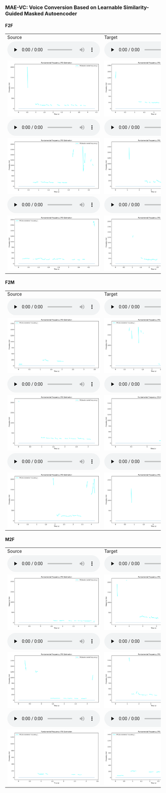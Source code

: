 ### MAE-VC: Voice Conversion Based on Learnable Similarity-Guided Masked Autoencoder
<!-- #### [MediumVC: Any-to-any voice conversion using synthetic specific-speaker speeches as intermedium features](https://arxiv.org/abs/2110.02500) -->
#### F2F
<table>
   <tr>
      <td>Source</td>
      <td>Target</td>
      <td>AdaINVC</td>
      <td>AgaINVC</td>
      <td>FragmentVC</td>
      <td>MAE-VC</td>
      <td>DiffVCHW</td>
      <td>DiffVCwoCGNG</td>
      <td>DiffVC</td>
   </tr>
   <tr>
      <td><audio id="audio" controls="" preload="none"> <source id="V1_s" src="Sample-DFHW/Compared_with_Baselines/F2F/1/source_p225_004.wav"> </audio></td>
      <td><audio id="audio" controls="" preload="none"> <source id="V1_t" src="Sample-DFHW/Compared_with_Baselines/F2F/1/target_p240_002.wav"> </audio></td>
      <td><audio id="audio" controls="" preload="none"> <source id="V1_A" src="Sample-DFHW/Compared_with_Baselines/F2F/1/AdaINVC_p225_004TOp240_002.wav"> </audio></td>
      <td><audio id="audio" controls="" preload="none"> <source id="V1_B" src="Sample-DFHW/Compared_with_Baselines/F2F/1/AgaINVC_p225_004TOp240_002.wav"> </audio></td>
      <td><audio id="audio" controls="" preload="none"> <source id="V1_C" src="Sample-DFHW/Compared_with_Baselines/F2F/1/FragmentVC_p225_004TOp240_002.wav"> </audio></td>
      <td><audio id="audio" controls="" preload="none"> <source id="V1_D" src="Sample-DFHW/Compared_with_Baselines/F2F/1/MAEVC_p225_004TOp240_002.wav"> </audio></td>
      <td><audio id="audio" controls="" preload="none"> <source id="V1_E" src="Sample-DFHW/Compared_with_Baselines/F2F/1/DiffVCHW_p225_004TOp240_002.wav"> </audio></td>
      <td><audio id="audio" controls="" preload="none"> <source id="V1_F" src="Sample-DFHW/Compared_with_Baselines/F2F/1/DiffVCwoCGNG_p225_004TOp240_002.wav"> </audio></td>
      <td><audio id="audio" controls="" preload="none"> <source id="V1_G" src="Sample-DFHW/Compared_with_Baselines/F2F/1/DiffVC_p225_004TOp240_002.wav"> </audio></td>
   </tr>
  
   
  <tr>
      <td> <img src="Sample-DFHW/Compared_with_Baselines/F2F/1/source_p225_004_f0.png" alt="示例图片"></td>
      <td><img src="Sample-DFHW/Compared_with_Baselines/F2F/1/target_p240_002_f0.png"> </audio></td>
      <td><img src="Sample-DFHW/Compared_with_Baselines/F2F/1/AdaINVC_p225_004TOp240_002_f0.png"> </audio></td>
      <td><img src="Sample-DFHW/Compared_with_Baselines/F2F/1/AgaINVC_p225_004TOp240_002_f0.png"> </audio></td>
      <td><img src="Sample-DFHW/Compared_with_Baselines/F2F/1/FragmentVC_p225_004TOp240_002_f0.png"> </audio></td>
      <td><img src="Sample-DFHW/Compared_with_Baselines/F2F/1/MAEVC_p225_004TOp240_002_f0.png"> </audio></td>
      <td><img src="Sample-DFHW/Compared_with_Baselines/F2F/1/DiffVCHW_p225_004TOp240_002_f0.png"> </audio></td>
      <td><img src="Sample-DFHW/Compared_with_Baselines/F2F/1/DiffVCwoCGNG_p225_004TOp240_002_f0.png"> </audio></td>
      <td><img src="Sample-DFHW/Compared_with_Baselines/F2F/1/DiffVC_p225_004TOp240_002_f0.png"> </audio></td>
  </tr>

   <tr>
      <td><audio id="audio" controls="" preload="none"> <source id="V1_s" src="Sample-DFHW/Compared_with_Baselines/F2F/2/source_p264_045.wav"> </audio></td>
      <td><audio id="audio" controls="" preload="none"> <source id="V1_t" src="Sample-DFHW/Compared_with_Baselines/F2F/2/target_p225_039.wav"> </audio></td>
      <td><audio id="audio" controls="" preload="none"> <source id="V1_A" src="Sample-DFHW/Compared_with_Baselines/F2F/2/AdaINVC_p264_045TOp225_039.wav"> </audio></td>
      <td><audio id="audio" controls="" preload="none"> <source id="V1_B" src="Sample-DFHW/Compared_with_Baselines/F2F/2/AgaINVC_p264_045TOp225_039.wav"> </audio></td>
      <td><audio id="audio" controls="" preload="none"> <source id="V1_C" src="Sample-DFHW/Compared_with_Baselines/F2F/2/FragmentVC_p264_045TOp225_039.wav"> </audio></td>
      <td><audio id="audio" controls="" preload="none"> <source id="V1_D" src="Sample-DFHW/Compared_with_Baselines/F2F/2/MAEVC_p264_045TOp225_039.wav"> </audio></td>
      <td><audio id="audio" controls="" preload="none"> <source id="V1_E" src="Sample-DFHW/Compared_with_Baselines/F2F/2/DiffVCHW_p264_045TOp225_039.wav"> </audio></td>
      <td><audio id="audio" controls="" preload="none"> <source id="V1_F" src="Sample-DFHW/Compared_with_Baselines/F2F/2/DiffVCwoCGNG_p264_045TOp225_039.wav"> </audio></td>
      <td><audio id="audio" controls="" preload="none"> <source id="V1_G" src="Sample-DFHW/Compared_with_Baselines/F2F/2/DiffVC_p264_045TOp225_039.wav"> </audio></td>
   </tr>
  
   
  <tr>
      <td><img src="Sample-DFHW/Compared_with_Baselines/F2F/2/source_p264_045_f0.png" alt="示例图片"></td>
      <td><img src="Sample-DFHW/Compared_with_Baselines/F2F/2/target_p225_039_f0.png"> </audio></td>
      <td><img src="Sample-DFHW/Compared_with_Baselines/F2F/2/AdaINVC_p264_045TOp225_039_f0.png"> </audio></td>
      <td><img src="Sample-DFHW/Compared_with_Baselines/F2F/2/AgaINVC_p264_045TOp225_039_f0.png"> </audio></td>
      <td><img src="Sample-DFHW/Compared_with_Baselines/F2F/2/FragmentVC_p264_045TOp225_039_f0.png"> </audio></td>
      <td><img src="Sample-DFHW/Compared_with_Baselines/F2F/2/MAEVC_p264_045TOp225_039_f0.png"> </audio></td>
      <td><img src="Sample-DFHW/Compared_with_Baselines/F2F/2/DiffVCHW_p264_045TOp225_039_f0.png"> </audio></td>
      <td><img src="Sample-DFHW/Compared_with_Baselines/F2F/2/DiffVCwoCGNG_p264_045TOp225_039_f0.png"> </audio></td>
      <td><img src="Sample-DFHW/Compared_with_Baselines/F2F/2/DiffVC_p264_045TOp225_039_f0.png"> </audio></td>
  </tr>

  <tr>
      <td><audio id="audio" controls="" preload="none"> <source id="V1_s" src="Sample-DFHW/Compared_with_Baselines/F2F/3/source_p329_009.wav"> </audio></td>
      <td><audio id="audio" controls="" preload="none"> <source id="V1_t" src="Sample-DFHW/Compared_with_Baselines/F2F/3/target_p225_030.wav"> </audio></td>
      <td><audio id="audio" controls="" preload="none"> <source id="V1_A" src="Sample-DFHW/Compared_with_Baselines/F2F/3/AdaINVC_p329_009TOp225_030.wav"> </audio></td>
      <td><audio id="audio" controls="" preload="none"> <source id="V1_B" src="Sample-DFHW/Compared_with_Baselines/F2F/3/AgaINVC_p329_009TOp225_030.wav"> </audio></td>
      <td><audio id="audio" controls="" preload="none"> <source id="V1_C" src="Sample-DFHW/Compared_with_Baselines/F2F/3/FragmentVC_p329_009TOp225_030.wav"> </audio></td>
      <td><audio id="audio" controls="" preload="none"> <source id="V1_D" src="Sample-DFHW/Compared_with_Baselines/F2F/3/MAEVC_p329_009TOp225_030.wav"> </audio></td>
      <td><audio id="audio" controls="" preload="none"> <source id="V1_E" src="Sample-DFHW/Compared_with_Baselines/F2F/3/DiffVCHW_p329_009TOp225_030.wav"> </audio></td>
      <td><audio id="audio" controls="" preload="none"> <source id="V1_F" src="Sample-DFHW/Compared_with_Baselines/F2F/3/DiffVCwoCGNG_p329_009TOp225_030.wav"> </audio></td>
      <td><audio id="audio" controls="" preload="none"> <source id="V1_G" src="Sample-DFHW/Compared_with_Baselines/F2F/3/DiffVC_p329_009TOp225_030.wav"> </audio></td>
   </tr>
  
   
  <tr>
      <td><img src="Sample-DFHW/Compared_with_Baselines/F2F/3/source_p329_009_f0.png" alt="示例图片"></td>
      <td><img src="Sample-DFHW/Compared_with_Baselines/F2F/3/target_p225_030_f0.png"> </audio></td>
      <td><img src="Sample-DFHW/Compared_with_Baselines/F2F/3/AdaINVC_p329_009TOp225_030_f0.png"> </audio></td>
      <td><img src="Sample-DFHW/Compared_with_Baselines/F2F/3/AgaINVC_p329_009TOp225_030_f0.png"> </audio></td>
      <td><img src="Sample-DFHW/Compared_with_Baselines/F2F/3/FragmentVC_p329_009TOp225_030_f0.png"> </audio></td>
      <td><img src="Sample-DFHW/Compared_with_Baselines/F2F/3/MAEVC_p329_009TOp225_030_f0.png"> </audio></td>
      <td><img src="Sample-DFHW/Compared_with_Baselines/F2F/3/DiffVCHW_p329_009TOp225_030_f0.png"> </audio></td>
      <td><img src="Sample-DFHW/Compared_with_Baselines/F2F/3/DiffVCwoCGNG_p329_009TOp225_030_f0.png"> </audio></td>
      <td><img src="Sample-DFHW/Compared_with_Baselines/F2F/3/DiffVC_p329_009TOp225_030_f0.png"> </audio></td>
  </tr>
  
   
</table>

#### F2M
<table>
   <tr>
      <td>Source</td>
      <td>Target</td>
      <td>AdaINVC</td>
      <td>AgaINVC</td>
      <td>FragmentVC</td>
      <td>MAE-VC</td>
      <td>DiffVCHW</td>
      <td>DiffVCwoCGNG</td>
      <td>DiffVC</td>
   </tr>
   <tr>
      <td><audio id="audio" controls="" preload="none"> <source id="V1_s" src="Sample-DFHW/Compared_with_Baselines/F2M/1/source_p234_010.wav"> </audio></td>
      <td><audio id="audio" controls="" preload="none"> <source id="V1_t" src="Sample-DFHW/Compared_with_Baselines/F2M/1/target_p326_160.wav"> </audio></td>
      <td><audio id="audio" controls="" preload="none"> <source id="V1_A" src="Sample-DFHW/Compared_with_Baselines/F2M/1/AdaINVC_p234_010TOp326_160.wav"> </audio></td>
      <td><audio id="audio" controls="" preload="none"> <source id="V1_B" src="Sample-DFHW/Compared_with_Baselines/F2M/1/AgaINVC_p234_010TOp326_160.wav"> </audio></td>
      <td><audio id="audio" controls="" preload="none"> <source id="V1_C" src="Sample-DFHW/Compared_with_Baselines/F2M/1/FragmentVC_p234_010TOp326_160.wav"> </audio></td>
      <td><audio id="audio" controls="" preload="none"> <source id="V1_D" src="Sample-DFHW/Compared_with_Baselines/F2M/1/MAEVC_p234_010TOp326_160.wav"> </audio></td>
      <td><audio id="audio" controls="" preload="none"> <source id="V1_E" src="Sample-DFHW/Compared_with_Baselines/F2M/1/DiffVCHW_p234_010TOp326_160.wav"> </audio></td>
      <td><audio id="audio" controls="" preload="none"> <source id="V1_F" src="Sample-DFHW/Compared_with_Baselines/F2M/1/DiffVCwoCGNG_p234_010TOp326_160.wav"> </audio></td>
      <td><audio id="audio" controls="" preload="none"> <source id="V1_G" src="Sample-DFHW/Compared_with_Baselines/F2M/1/DiffVC_p234_010TOp326_160.wav"> </audio></td>
   </tr>
  
   
  <tr>
      <td><img src="Sample-DFHW/Compared_with_Baselines/F2M/1/source_p234_010_f0.png" alt="示例图片"></td>
      <td><img src="Sample-DFHW/Compared_with_Baselines/F2M/1/target_p326_160_f0.png"> </audio></td>
      <td><img src="Sample-DFHW/Compared_with_Baselines/F2M/1/AdaINVC_p234_010TOp326_160_f0.png"> </audio></td>
      <td><img src="Sample-DFHW/Compared_with_Baselines/F2M/1/AgaINVC_p234_010TOp326_160_f0.png"> </audio></td>
      <td><img src="Sample-DFHW/Compared_with_Baselines/F2M/1/FragmentVC_p234_010TOp326_160_f0.png"> </audio></td>
      <td><img src="Sample-DFHW/Compared_with_Baselines/F2M/1/MAEVC_p234_010TOp326_160_f0.png"> </audio></td>
      <td><img src="Sample-DFHW/Compared_with_Baselines/F2M/1/DiffVCHW_p234_010TOp326_160_f0.png"> </audio></td>
      <td><img src="Sample-DFHW/Compared_with_Baselines/F2M/1/DiffVCwoCGNG_p234_010TOp326_160_f0.png"> </audio></td>
      <td><img src="Sample-DFHW/Compared_with_Baselines/F2M/1/DiffVC_p234_010TOp326_160_f0.png"> </audio></td>
  </tr>

   <tr>
      <td><audio id="audio" controls="" preload="none"> <source id="V1_s" src="Sample-DFHW/Compared_with_Baselines/F2M/2/source_p240_088.wav"> </audio></td>
      <td><audio id="audio" controls="" preload="none"> <source id="V1_t" src="Sample-DFHW/Compared_with_Baselines/F2M/2/target_p245_027.wav"> </audio></td>
      <td><audio id="audio" controls="" preload="none"> <source id="V1_A" src="Sample-DFHW/Compared_with_Baselines/F2M/2/AdaINVC_p240_088TOp245_027.wav"> </audio></td>
      <td><audio id="audio" controls="" preload="none"> <source id="V1_B" src="Sample-DFHW/Compared_with_Baselines/F2M/2/AgaINVC_p240_088TOp245_027.wav"> </audio></td>
      <td><audio id="audio" controls="" preload="none"> <source id="V1_C" src="Sample-DFHW/Compared_with_Baselines/F2M/2/FragmentVC_p240_088TOp245_027.wav"> </audio></td>
      <td><audio id="audio" controls="" preload="none"> <source id="V1_D" src="Sample-DFHW/Compared_with_Baselines/F2M/2/MAEVC_p240_088TOp245_027.wav"> </audio></td>
      <td><audio id="audio" controls="" preload="none"> <source id="V1_E" src="Sample-DFHW/Compared_with_Baselines/F2M/2/DiffVCHW_p240_088TOp245_027.wav"> </audio></td>
      <td><audio id="audio" controls="" preload="none"> <source id="V1_F" src="Sample-DFHW/Compared_with_Baselines/F2M/2/DiffVCwoCGNG_p240_088TOp245_027.wav"> </audio></td>
      <td><audio id="audio" controls="" preload="none"> <source id="V1_G" src="Sample-DFHW/Compared_with_Baselines/F2M/2/DiffVC_p240_088TOp245_027.wav"> </audio></td>
   </tr>
  
   
  <tr>
      <td><img src="Sample-DFHW/Compared_with_Baselines/F2M/2/source_p240_088_f0.png" alt="示例图片"></td>
      <td><img src="Sample-DFHW/Compared_with_Baselines/F2M/2/target_p245_027_f0.png"> </audio></td>
      <td><img src="Sample-DFHW/Compared_with_Baselines/F2M/2/AdaINVC_p240_088TOp245_027_f0.png"> </audio></td>
      <td><img src="Sample-DFHW/Compared_with_Baselines/F2M/2/AgaINVC_p240_088TOp245_027_f0.png"> </audio></td>
      <td><img src="Sample-DFHW/Compared_with_Baselines/F2M/2/FragmentVC_p240_088TOp245_027_f0.png"> </audio></td>
      <td><img src="Sample-DFHW/Compared_with_Baselines/F2M/2/MAEVC_p240_088TOp245_027_f0.png"> </audio></td>
      <td><img src="Sample-DFHW/Compared_with_Baselines/F2M/2/DiffVCHW_p240_088TOp245_027_f0.png"> </audio></td>
      <td><img src="Sample-DFHW/Compared_with_Baselines/F2M/2/DiffVCwoCGNG_p240_088TOp245_027_f0.png"> </audio></td>
      <td><img src="Sample-DFHW/Compared_with_Baselines/F2M/2/DiffVC_p240_088TOp245_027_f0.png"> </audio></td>
  </tr>

  <tr>
      <td><audio id="audio" controls="" preload="none"> <source id="V1_s" src="Sample-DFHW/Compared_with_Baselines/F2M/3/source_p310_034.wav"> </audio></td>
      <td><audio id="audio" controls="" preload="none"> <source id="V1_t" src="Sample-DFHW/Compared_with_Baselines/F2M/3/target_p326_050.wav"> </audio></td>
      <td><audio id="audio" controls="" preload="none"> <source id="V1_A" src="Sample-DFHW/Compared_with_Baselines/F2M/3/AdaINVC_p310_034TOp326_050.wav"> </audio></td>
      <td><audio id="audio" controls="" preload="none"> <source id="V1_B" src="Sample-DFHW/Compared_with_Baselines/F2M/3/AgaINVC_p310_034TOp326_050.wav"> </audio></td>
      <td><audio id="audio" controls="" preload="none"> <source id="V1_C" src="Sample-DFHW/Compared_with_Baselines/F2M/3/FragmentVC_p310_034TOp326_050.wav"> </audio></td>
      <td><audio id="audio" controls="" preload="none"> <source id="V1_D" src="Sample-DFHW/Compared_with_Baselines/F2M/3/MAEVC_p310_034TOp326_050.wav"> </audio></td>
      <td><audio id="audio" controls="" preload="none"> <source id="V1_E" src="Sample-DFHW/Compared_with_Baselines/F2M/3/DiffVCHW_p310_034TOp326_050.wav"> </audio></td>
      <td><audio id="audio" controls="" preload="none"> <source id="V1_F" src="Sample-DFHW/Compared_with_Baselines/F2M/3/DiffVCwoCGNG_p310_034TOp326_050.wav"> </audio></td>
      <td><audio id="audio" controls="" preload="none"> <source id="V1_G" src="Sample-DFHW/Compared_with_Baselines/F2M/3/DiffVC_p310_034TOp326_050.wav"> </audio></td>
   </tr>
  <tr>
      <td><img src="Sample-DFHW/Compared_with_Baselines/F2M/3/source_p310_034_f0.png" alt="示例图片"></td>
      <td><img src="Sample-DFHW/Compared_with_Baselines/F2M/3/target_p326_050_f0.png"> </audio></td>
      <td><img src="Sample-DFHW/Compared_with_Baselines/F2M/3/AdaINVC_p310_034TOp326_050_f0.png"> </audio></td>
      <td><img src="Sample-DFHW/Compared_with_Baselines/F2M/3/AgaINVC_p310_034TOp326_050_f0.png"> </audio></td>
      <td><img src="Sample-DFHW/Compared_with_Baselines/F2M/3/FragmentVC_p310_034TOp326_050_f0.png"> </audio></td>
      <td><img src="Sample-DFHW/Compared_with_Baselines/F2M/3/MAEVC_p310_034TOp326_050_f0.png"> </audio></td>
      <td><img src="Sample-DFHW/Compared_with_Baselines/F2M/3/DiffVCHW_p310_034TOp326_050_f0.png"> </audio></td>
      <td><img src="Sample-DFHW/Compared_with_Baselines/F2M/3/DiffVCwoCGNG_p310_034TOp326_050_f0.png"> </audio></td>
      <td><img src="Sample-DFHW/Compared_with_Baselines/F2M/3/DiffVC_p310_034TOp326_050_f0.png"> </audio></td>
  </tr>
</table>

#### M2F
<table>
   <tr>
      <td>Source</td>
      <td>Target</td>
      <td>AdaINVC</td>
      <td>AgaINVC</td>
      <td>FragmentVC</td>
      <td>MAE-VC</td>
      <td>DiffVCHW</td>
      <td>DiffVCwoCGNG</td>
      <td>DiffVC</td>
   </tr>
   <tr>
      <td><audio id="audio" controls="" preload="none"> <source id="V1_s" src="Sample-DFHW/Compared_with_Baselines/M2F/1/source_p245_062.wav"> </audio></td>
      <td><audio id="audio" controls="" preload="none"> <source id="V1_t" src="Sample-DFHW/Compared_with_Baselines/M2F/1/target_p307_060.wav"> </audio></td>
      <td><audio id="audio" controls="" preload="none"> <source id="V1_A" src="Sample-DFHW/Compared_with_Baselines/M2F/1/AdaINVC_p245_062TOp307_060.wav"> </audio></td>
      <td><audio id="audio" controls="" preload="none"> <source id="V1_B" src="Sample-DFHW/Compared_with_Baselines/M2F/1/AgaINVC_p245_062TOp307_060.wav"> </audio></td>
      <td><audio id="audio" controls="" preload="none"> <source id="V1_C" src="Sample-DFHW/Compared_with_Baselines/M2F/1/FragmentVC_p245_062TOp307_060.wav"> </audio></td>
      <td><audio id="audio" controls="" preload="none"> <source id="V1_D" src="Sample-DFHW/Compared_with_Baselines/M2F/1/MAEVC_p245_062TOp307_060.wav"> </audio></td>
      <td><audio id="audio" controls="" preload="none"> <source id="V1_E" src="Sample-DFHW/Compared_with_Baselines/M2F/1/DiffVCHW_p245_062TOp307_060.wav"> </audio></td>
      <td><audio id="audio" controls="" preload="none"> <source id="V1_F" src="Sample-DFHW/Compared_with_Baselines/M2F/1/DiffVCwoCGNG_p245_062TOp307_060.wav"> </audio></td>
      <td><audio id="audio" controls="" preload="none"> <source id="V1_G" src="Sample-DFHW/Compared_with_Baselines/M2F/1/DiffVC_p245_062TOp307_060.wav"> </audio></td>
   </tr>
  
   
  <tr>
      <td><img src="Sample-DFHW/Compared_with_Baselines/M2F/1/source_p245_062_f0.png" alt="示例图片"></td>
      <td><img src="Sample-DFHW/Compared_with_Baselines/M2F/1/target_p307_060_f0.png"> </audio></td>
      <td><img src="Sample-DFHW/Compared_with_Baselines/M2F/1/AdaINVC_p245_062TOp307_060_f0.png"> </audio></td>
      <td><img src="Sample-DFHW/Compared_with_Baselines/M2F/1/AgaINVC_p245_062TOp307_060_f0.png"> </audio></td>
      <td><img src="Sample-DFHW/Compared_with_Baselines/M2F/1/FragmentVC_p245_062TOp307_060_f0.png"> </audio></td>
      <td><img src="Sample-DFHW/Compared_with_Baselines/M2F/1/MAEVC_p245_062TOp307_060_f0.png"> </audio></td>
      <td><img src="Sample-DFHW/Compared_with_Baselines/M2F/1/DiffVCHW_p245_062TOp307_060_f0.png"> </audio></td>
      <td><img src="Sample-DFHW/Compared_with_Baselines/M2F/1/DiffVCwoCGNG_p245_062TOp307_060_f0.png"> </audio></td>
      <td><img src="Sample-DFHW/Compared_with_Baselines/M2F/1/DiffVC_p245_062TOp307_060_f0.png"> </audio></td>
  </tr>

   <tr>
      <td><audio id="audio" controls="" preload="none"> <source id="V1_s" src="Sample-DFHW/Compared_with_Baselines/M2F/2/source_p326_053.wav"> </audio></td>
      <td><audio id="audio" controls="" preload="none"> <source id="V1_t" src="Sample-DFHW/Compared_with_Baselines/M2F/2/target_p240_005.wav"> </audio></td>
      <td><audio id="audio" controls="" preload="none"> <source id="V1_A" src="Sample-DFHW/Compared_with_Baselines/M2F/2/AdaINVC_p326_053TOp240_005.wav"> </audio></td>
      <td><audio id="audio" controls="" preload="none"> <source id="V1_B" src="Sample-DFHW/Compared_with_Baselines/M2F/2/AgaINVC_p326_053TOp240_005.wav"> </audio></td>
      <td><audio id="audio" controls="" preload="none"> <source id="V1_C" src="Sample-DFHW/Compared_with_Baselines/M2F/2/FragmentVC_p326_053TOp240_005.wav"> </audio></td>
      <td><audio id="audio" controls="" preload="none"> <source id="V1_D" src="Sample-DFHW/Compared_with_Baselines/M2F/2/MAEVC_p326_053TOp240_005.wav"> </audio></td>
      <td><audio id="audio" controls="" preload="none"> <source id="V1_E" src="Sample-DFHW/Compared_with_Baselines/M2F/2/DiffVCHW_p326_053TOp240_005.wav"> </audio></td>
      <td><audio id="audio" controls="" preload="none"> <source id="V1_F" src="Sample-DFHW/Compared_with_Baselines/M2F/2/DiffVCwoCGNG_p326_053TOp240_005.wav"> </audio></td>
      <td><audio id="audio" controls="" preload="none"> <source id="V1_G" src="Sample-DFHW/Compared_with_Baselines/M2F/2/DiffVC_p326_053TOp240_005.wav"> </audio></td>
   </tr>
  
   
  <tr>
      <td><img src="Sample-DFHW/Compared_with_Baselines/M2F/2/source_p326_053_f0.png" alt="示例图片"></td>
      <td><img src="Sample-DFHW/Compared_with_Baselines/M2F/2/target_p240_005_f0.png"> </audio></td>
      <td><img src="Sample-DFHW/Compared_with_Baselines/M2F/2/AdaINVC_p326_053TOp240_005_f0.png"> </audio></td>
      <td><img src="Sample-DFHW/Compared_with_Baselines/M2F/2/AgaINVC_p326_053TOp240_005_f0.png"> </audio></td>
      <td><img src="Sample-DFHW/Compared_with_Baselines/M2F/2/FragmentVC_p326_053TOp240_005_f0.png"> </audio></td>
      <td><img src="Sample-DFHW/Compared_with_Baselines/M2F/2/MAEVC_p326_053TOp240_005_f0.png"> </audio></td>
      <td><img src="Sample-DFHW/Compared_with_Baselines/M2F/2/DiffVCHW_p326_053TOp240_005_f0.png"> </audio></td>
      <td><img src="Sample-DFHW/Compared_with_Baselines/M2F/2/DiffVCwoCGNG_p326_053TOp240_005_f0.png"> </audio></td>
      <td><img src="Sample-DFHW/Compared_with_Baselines/M2F/2/DiffVC_p326_053TOp240_005_f0.png"> </audio></td>
  </tr>

  <tr>
      <td><audio id="audio" controls="" preload="none"> <source id="V1_s" src="Sample-DFHW/Compared_with_Baselines/M2F/3/source_p347_062.wav"> </audio></td>
      <td><audio id="audio" controls="" preload="none"> <source id="V1_t" src="Sample-DFHW/Compared_with_Baselines/M2F/3/target_p234_013.wav"> </audio></td>
      <td><audio id="audio" controls="" preload="none"> <source id="V1_A" src="Sample-DFHW/Compared_with_Baselines/M2F/3/AdaINVC_p347_062TOp234_013.wav"> </audio></td>
      <td><audio id="audio" controls="" preload="none"> <source id="V1_B" src="Sample-DFHW/Compared_with_Baselines/M2F/3/AgaINVC_p347_062TOp234_013.wav"> </audio></td>
      <td><audio id="audio" controls="" preload="none"> <source id="V1_C" src="Sample-DFHW/Compared_with_Baselines/M2F/3/FragmentVC_p347_062TOp234_013.wav"> </audio></td>
      <td><audio id="audio" controls="" preload="none"> <source id="V1_D" src="Sample-DFHW/Compared_with_Baselines/M2F/3/MAEVC_p347_062TOp234_013.wav"> </audio></td>
      <td><audio id="audio" controls="" preload="none"> <source id="V1_E" src="Sample-DFHW/Compared_with_Baselines/M2F/3/DiffVCHW_p347_062TOp234_013.wav"> </audio></td>
      <td><audio id="audio" controls="" preload="none"> <source id="V1_F" src="Sample-DFHW/Compared_with_Baselines/M2F/3/DiffVCwoCGNG_p347_062TOp234_013.wav"> </audio></td>
      <td><audio id="audio" controls="" preload="none"> <source id="V1_G" src="Sample-DFHW/Compared_with_Baselines/M2F/3/DiffVC_p347_062TOp234_013.wav"> </audio></td>
   </tr>
  <tr>
      <td><img src="Sample-DFHW/Compared_with_Baselines/M2F/3/source_p347_062_f0.png" alt="示例图片"></td>
      <td><img src="Sample-DFHW/Compared_with_Baselines/M2F/3/target_p234_013_f0.png"> </audio></td>
      <td><img src="Sample-DFHW/Compared_with_Baselines/M2F/3/AdaINVC_p347_062TOp234_013_f0.png"> </audio></td>
      <td><img src="Sample-DFHW/Compared_with_Baselines/M2F/3/AgaINVC_p347_062TOp234_013_f0.png"> </audio></td>
      <td><img src="Sample-DFHW/Compared_with_Baselines/M2F/3/FragmentVC_p347_062TOp234_013_f0.png"> </audio></td>
      <td><img src="Sample-DFHW/Compared_with_Baselines/M2F/3/MAEVC_p347_062TOp234_013_f0.png"> </audio></td>
      <td><img src="Sample-DFHW/Compared_with_Baselines/M2F/3/DiffVCHW_p347_062TOp234_013_f0.png"> </audio></td>
      <td><img src="Sample-DFHW/Compared_with_Baselines/M2F/3/DiffVCwoCGNG_p347_062TOp234_013_f0.png"> </audio></td>
      <td><img src="Sample-DFHW/Compared_with_Baselines/M2F/3/DiffVC_p347_062TOp234_013_f0.png"> </audio></td>
  </tr>
</table>
